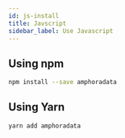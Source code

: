 ```yaml
---
id: js-install
title: Javscript
sidebar_label: Use Javascript
---
```


## Using npm

```sh
npm install --save amphoradata
```

## Using Yarn

```sh
yarn add amphoradata
```
